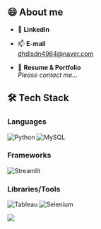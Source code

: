 ## 😄 About me
  
- 💬  **LinkedIn** <br>
      

- 📫   **E-mail**  <br>
        dhdlsdn4964@naver.com

- 🤖  **Resume & Portfolio**  <br>
      _Please contact me..._

## 🛠 Tech Stack

### Languages
![Python](https://img.shields.io/badge/Python-3776AB?style=flat&logo=python&logoColor=white)
![MySQL](https://img.shields.io/badge/MySQL-4479A1?style=flat&logo=mysql&logoColor=white)

### Frameworks
![Streamlit](https://img.shields.io/badge/Streamlit-FF4B4B?style=flat&logo=streamlit&logoColor=white)

### Libraries/Tools
![Tableau](https://img.shields.io/badge/Tableau-E97627?style=flat&logo=tableau&logoColor=white)
![Selenium](https://img.shields.io/badge/Selenium-43B02A?style=flat&logo=selenium&logoColor=white)


![](https://github-profile-summary-cards.vercel.app/api/cards/profile-details?username=InWooOh&theme=nord_bright)
<!--nord_dark-->



<!--
**InWooOh/InWooOh** is a ✨ _special_ ✨ repository because its `README.md` (this file) appears on your GitHub profile.

Here are some ideas to get you started:

- 🔭 I’m currently working on ...
- 🌱 I’m currently learning ...
- 👯 I’m looking to collaborate on ...
- 🤔 I’m looking for help with ...
- 💬 Ask me about ...
- 📫 How to reach me: ...
- 😄 Pronouns: ...
- ⚡ Fun fact: ...
-->
